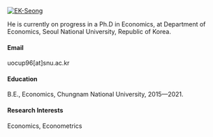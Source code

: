 

[![EK-Seong](https://img.shields.io/badge/EK_Seong-GitHub-blue)](https://github.com/EK-Seong)

He is currently on progress in a Ph.D in Economics, at Department of Economics, Seoul National University, Republic of Korea.

#### Email
uocup96[at]snu.ac.kr

#### Education
B.E., Economics, Chungnam National University, 2015—2021.

#### Research Interests
Economics, Econometrics

